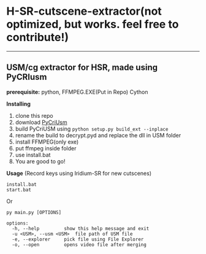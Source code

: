 # H-SR-cutscene-extractor(not optimized, but works. feel free to contribute!)
---
USM/cg extractor for HSR, made using PyCRIusm
---
**prerequisite:**
python, 
FFMPEG.EXE(Put in Repo)
Cython

**Installing**
1. clone this repo
2. download [PyCriUsm](https://github.com/BUnipendix/PyCriUsm)
3. build PyCriUSM using `python setup.py build_ext --inplace`
4. rename the build to decrypt.pyd and replace the dll in USM folder
5. install FFMPEG(only exe)
6. put ffmpeg inside folder
7. use install.bat
8. You are good to go!


**Usage**
(Record keys using Iridium-SR for new cutscenes)
```
install.bat
start.bat
```
Or
```
py main.py [OPTIONS]

options:
  -h, --help         show this help message and exit
  -u <USM>, --usm <USM>  file path of USM file
  -e, --explorer     pick file using File Explorer
  -o, --open         opens video file after merging
```
